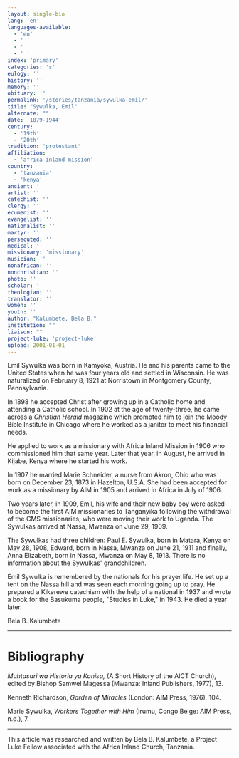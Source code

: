 ```yaml
---
layout: single-bio
lang: 'en'
languages-available:
  - 'en'
  - ' '
  - ' '
  - ' '
index: 'primary'
categories: 's'
eulogy: ''
history: ''
memory: ''
obituary: ''
permalink: '/stories/tanzania/sywulka-emil/'
title: "Sywulka, Emil"
alternate: ""
date: '1879-1944'
century:
  - '19th'
  - '20th'
tradition: 'protestant'
affiliation:
  - 'africa inland mission'
country:
  - 'tanzania'
  - 'kenya'
ancient: ''
artist: ''
catechist: ''
clergy: ''
ecumenist: ''
evangelist: ''
nationalist: ''
martyr: ''
persecuted: ''
medical: ''
missionary: 'missionary'
musician: ''
nonafrican: ''
nonchristian: ''
photo: ''
scholar: ''
theologian: ''
translator: ''
women: ''
youth: ''
author: "Kalumbete, Bela B."
institution: ""
liaison: ""
project-luke: 'project-luke'
upload: 2001-01-01
---
```




Emil Sywulka was born in Kamyoka, Austria.  He and his parents came to the United States when he was four years old and settled in Wisconsin.  He was naturalized on February 8, 1921 at Norristown in Montgomery County, Pennsylvania.

In 1898 he accepted Christ after growing up in a Catholic home and attending a Catholic school.  In 1902 at the age of twenty-three, he came across a *Christian Herald* magazine which prompted him to join the Moody Bible Institute in Chicago where he worked as a janitor to meet his financial needs.

He applied to work as a missionary with Africa Inland Mission in 1906 who commissioned him that same year.  Later that year, in August, he arrived in Kijabe, Kenya where he started his work.

In 1907 he married Marie Schneider, a nurse from Akron, Ohio who was born on December 23, 1873 in Hazelton, U.S.A.  She had been accepted for work as a missionary by AIM in 1905 and arrived in Africa in July of 1906.

Two years later, in 1909, Emil, his wife and their new baby boy were asked to become the first AIM missionaries to Tanganyika following the withdrawal of the CMS missionaries, who were moving their work to Uganda.  The Sywulkas arrived at Nassa, Mwanza on June 29, 1909.

The Sywulkas had three children: Paul E. Sywulka, born in Matara, Kenya on May 28, 1908, Edward, born in Nassa, Mwanza on June 21, 1911 and finally, Anna Elizabeth, born in Nassa, Mwanza on May 8, 1913.  There is no information about the Sywulkas' grandchildren.

Emil Sywulka is remembered by the nationals for his prayer life.  He set up a tent on the Nassa hill and was seen each morning going up to pray.  He prepared a Kikerewe catechism with the help of a national in 1937 and wrote a book for the Basukuma people, "Studies in Luke," in 1943.  He died a year later.

Bela B. Kalumbete

---

# Bibliography

*Muhtasari wa Historia ya Kanisa,* (A Short History of the AICT Church), edited by Bishop Samwel Magessa (Mwanza: Inland Publishers, 1977), 13.

Kenneth Richardson, *Garden of Miracles* (London: AIM Press, 1976), 104.

Marie Sywulka, *Workers Together with Him* (Irumu, Congo Belge: AIM Press, n.d.), 7.

---

This article was researched and written by Bela B. Kalumbete, a Project Luke Fellow associated with the Africa Inland Church, Tanzania.
